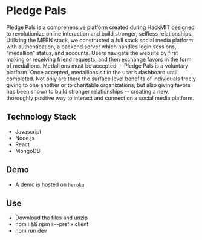 # Pledge Pals
Pledge Pals is a comprehensive platform created during HackMIT designed to revolutionize online interaction and build stronger, selfless relationships. Utilizing the MERN stack, we constructed a full stack social media platform with authentication, a backend server which handles login sessions, “medallion” status, and accounts. Users navigate the website by first making or receiving friend requests, and then exchange favors in the form of medallions. Medallions must be accepted -- Pledge Pals is a voluntary platform. Once accepted, medallions sit in the user’s dashboard until completed. Not only are there the surface level benefits of individuals freely giving to one another or to charitable organizations, but also giving favors has been shown to build stronger relationships -- creating a new, thoroughly positive way to interact and connect on a social media platform.

## Technology Stack
- Javascript
- Node.js
- React
- MongoDB

## Demo
- A demo is hosted on <a href="http://pledgepals.herokuapp.com?s=200" target="_blank">`heroku`</a>

## Use
- Download the files and unzip
- npm i && npm i --prefix client 
- npm run dev
